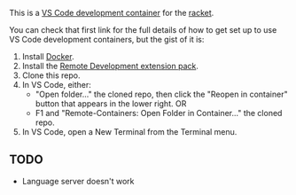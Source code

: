 This is a [VS Code development container](https://github.com/microsoft/vscode-dev-containers) for the [racket](https://www.racket-lang.org/).

You can check that first link for the full details of how to get set up to use VS Code development containers, but the gist of it is:

1. Install [Docker](https://docs.docker.com/get-docker/).
2. Install the [Remote Development extension pack](https://marketplace.visualstudio.com/items?itemName=ms-vscode-remote.vscode-remote-extensionpack).
3. Clone this repo.
4. In VS Code, either:
    - "Open folder..." the cloned repo, then click the "Reopen in container" button that appears in the lower right.
    OR
    - F1 and "Remote-Containers: Open Folder in Container..." the cloned repo.
5. In VS Code, open a New Terminal from the Terminal menu.

## TODO

- Language server doesn't work